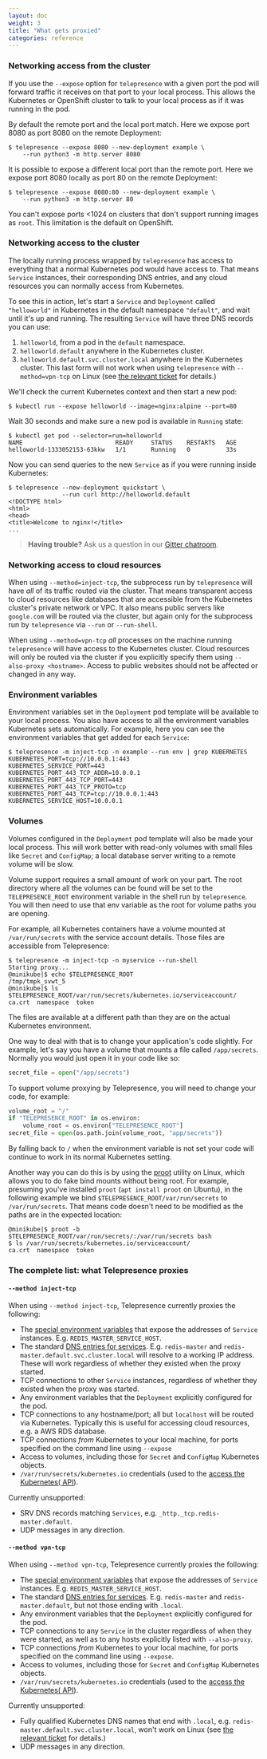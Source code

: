 ```yaml
---
layout: doc
weight: 3
title: "What gets proxied"
categories: reference
---
```


### Networking access from the cluster

If you use the `--expose` option for `telepresence` with a given port the pod will forward traffic it receives on that port to your local process.
This allows the Kubernetes or OpenShift cluster to talk to your local process as if it was running in the pod.

By default the remote port and the local port match.
Here we expose port 8080 as port 8080 on the remote Deployment:

```console
$ telepresence --expose 8080 --new-deployment example \
    --run python3 -m http.server 8080
```

It is possible to expose a different local port than the remote port.
Here we expose port 8080 locally as port 80 on the remote Deployment:

```console
$ telepresence --expose 8080:80 --new-deployment example \
    --run python3 -m http.server 80
```

You can't expose ports <1024 on clusters that don't support running images as `root`.
This limitation is the default on OpenShift.

### Networking access to the cluster

The locally running process wrapped by `telepresence` has access to everything that a normal Kubernetes pod would have access to.
That means `Service` instances, their corresponding DNS entries, and any cloud resources you can normally access from Kubernetes.

To see this in action, let's start a `Service` and `Deployment` called `"helloworld"` in Kubernetes in the default namespace `"default"`, and wait until it's up and running.
The resulting `Service` will have three DNS records you can use:

1. `helloworld`, from a pod in the `default` namespace.
2. `helloworld.default` anywhere in the Kubernetes cluster.
3. `helloworld.default.svc.cluster.local` anywhere in the Kubernetes cluster.
   This last form will not work when using `telepresence` with `--method=vpn-tcp` on Linux (see [the relevant ticket](https://github.com/datawire/telepresence/issues/161) for details.)

We'll check the current Kubernetes context and then start a new pod:

```console
$ kubectl run --expose helloworld --image=nginx:alpine --port=80
```

Wait 30 seconds and make sure a new pod is available in `Running` state:

```console
$ kubectl get pod --selector=run=helloworld
NAME                          READY     STATUS    RESTARTS   AGE
helloworld-1333052153-63kkw   1/1       Running   0          33s
```

Now you can send queries to the new `Service` as if you were running inside Kubernetes:

```console
$ telepresence --new-deployment quickstart \
               --run curl http://helloworld.default
<!DOCTYPE html>
<html>
<head>
<title>Welcome to nginx!</title>
...
```

> **Having trouble?** Ask us a question in our [Gitter chatroom](https://gitter.im/datawire/telepresence).

### Networking access to cloud resources

When using `--method=inject-tcp`, the subprocess run by `telepresence` will have *all* of its traffic routed via the cluster.
That means transparent access to cloud resources like databases that are accessible from the Kubernetes cluster's private network or VPC.
It also means public servers like `google.com` will be routed via the cluster, but again only for the subprocess run by `telepresence` via `--run` or `--run-shell`.

When using `--method=vpn-tcp` *all* processes on the machine running `telepresence` will have access to the Kubernetes cluster.
Cloud resources will only be routed via the cluster if you explicitly specify them using `--also-proxy <hostname>`.
Access to public websites should not be affected or changed in any way.

### Environment variables

Environment variables set in the `Deployment` pod template will be available to your local process.
You also have access to all the environment variables Kubernetes sets automatically.
For example, here you can see the environment variables that get added for each `Service`:

```console
$ telepresence -m inject-tcp -n example --run env | grep KUBERNETES
KUBERNETES_PORT=tcp://10.0.0.1:443
KUBERNETES_SERVICE_PORT=443
KUBERNETES_PORT_443_TCP_ADDR=10.0.0.1
KUBERNETES_PORT_443_TCP_PORT=443
KUBERNETES_PORT_443_TCP_PROTO=tcp
KUBERNETES_PORT_443_TCP=tcp://10.0.0.1:443
KUBERNETES_SERVICE_HOST=10.0.0.1
```

### Volumes

Volumes configured in the `Deployment` pod template will also be made your local process.
This will work better with read-only volumes with small files like `Secret` and `ConfigMap`; a local database server writing to a remote volume will be slow.

Volume support requires a small amount of work on your part.
The root directory where all the volumes can be found will be set to the `TELEPRESENCE_ROOT` environment variable in the shell run by `telepresence`.
You will then need to use that env variable as the root for volume paths you are opening.

For example, all Kubernetes containers have a volume mounted at `/var/run/secrets` with the service account details.
Those files are accessible from Telepresence:

```console
$ telepresence -m inject-tcp -n myservice --run-shell
Starting proxy...
@minikube|$ echo $TELEPRESENCE_ROOT
/tmp/tmpk_svwt_5
@minikube|$ ls $TELEPRESENCE_ROOT/var/run/secrets/kubernetes.io/serviceaccount/
ca.crt  namespace  token
```

The files are available at a different path than they are on the actual Kubernetes environment.

One way to deal with that is to change your application's code slightly.
For example, let's say you have a volume that mounts a file called `/app/secrets`.
Normally you would just open it in your code like so:


```python
secret_file = open("/app/secrets")
```

To support volume proxying by Telepresence, you will need to change your code, for example:

```python
volume_root = "/"
if "TELEPRESENCE_ROOT" in os.environ:
    volume_root = os.environ["TELEPRESENCE_ROOT"]
secret_file = open(os.path.join(volume_root, "app/secrets"))
```

By falling back to `/` when the environment variable is not set your code will continue to work in its normal Kubernetes setting.

Another way you can do this is by using the [proot](http://proot-me.github.io/) utility on Linux, which allows you to do fake bind mounts without being root.
For example, presuming you've installed `proot` (`apt install proot` on Ubuntu), in the following example we bind `$TELEPRESENCE_ROOT/var/run/secrets` to `/var/run/secrets`.
That means code doesn't need to be modified as the paths are in the expected location:

```console
@minikube|$ proot -b $TELEPRESENCE_ROOT/var/run/secrets/:/var/run/secrets bash
$ ls /var/run/secrets/kubernetes.io/serviceaccount/
ca.crt  namespace  token
```

### The complete list: what Telepresence proxies

#### `--method inject-tcp`

When using `--method inject-tcp`, Telepresence currently proxies the following:

* The [special environment variables](https://kubernetes.io/docs/user-guide/services/#environment-variables) that expose the addresses of `Service` instances.
  E.g. `REDIS_MASTER_SERVICE_HOST`.
* The standard [DNS entries for services](https://kubernetes.io/docs/user-guide/services/#dns).
  E.g. `redis-master` and `redis-master.default.svc.cluster.local` will resolve to a working IP address.
  These will work regardless of whether they existed when the proxy started.
* TCP connections to other `Service` instances, regardless of whether they existed when the proxy was started.
* Any environment variables that the `Deployment` explicitly configured for the pod.
* TCP connections to any hostname/port; all but `localhost` will be routed via Kubernetes.
  Typically this is useful for accessing cloud resources, e.g. a AWS RDS database.
* TCP connections *from* Kubernetes to your local machine, for ports specified on the command line using `--expose`
* Access to volumes, including those for `Secret` and `ConfigMap` Kubernetes objects.
* `/var/run/secrets/kubernetes.io` credentials (used to the [access the Kubernetes( API](https://kubernetes.io/docs/user-guide/accessing-the-cluster/#accessing-the-api-from-a-pod)).

Currently unsupported:

* SRV DNS records matching `Services`, e.g. `_http._tcp.redis-master.default`.
* UDP messages in any direction.

#### `--method vpn-tcp`

When using `--method vpn-tcp`, Telepresence currently proxies the following:

* The [special environment variables](https://kubernetes.io/docs/user-guide/services/#environment-variables) that expose the addresses of `Service` instances.
  E.g. `REDIS_MASTER_SERVICE_HOST`.
* The standard [DNS entries for services](https://kubernetes.io/docs/user-guide/services/#dns).
  E.g. `redis-master` and `redis-master.default`, but not those ending with `.local`. 
* Any environment variables that the `Deployment` explicitly configured for the pod.
* TCP connections to any `Service` in the cluster regardless of when they were started, as well as to any hosts explicitly listed with `--also-proxy`.
* TCP connections *from* Kubernetes to your local machine, for ports specified on the command line using `--expose`.
* Access to volumes, including those for `Secret` and `ConfigMap` Kubernetes objects.
* `/var/run/secrets/kubernetes.io` credentials (used to the [access the Kubernetes( API](https://kubernetes.io/docs/user-guide/accessing-the-cluster/#accessing-the-api-from-a-pod)).

Currently unsupported:

* Fully qualified Kubernetes DNS names that end with `.local`, e.g. `redis-master.default.svc.cluster.local`, won't work on Linux (see [the relevant ticket](https://github.com/datawire/telepresence/issues/161) for details.)
* UDP messages in any direction.
